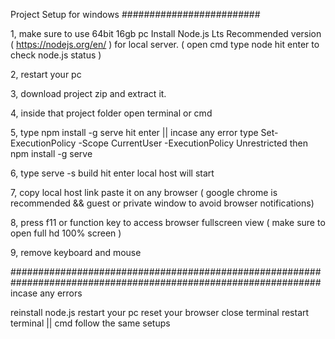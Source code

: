 Project Setup for windows
#########################

1, make sure to use 64bit 16gb pc
Install Node.js Lts Recommended version ( https://nodejs.org/en/ ) for local server. ( open cmd type node hit enter to check node.js status ) 

2, restart your pc 

3, download project zip and extract it.

4, inside that project folder open terminal or cmd 


5, type npm install -g serve hit enter ||  incase any error type Set-ExecutionPolicy -Scope CurrentUser -ExecutionPolicy Unrestricted then npm install -g serve


6, type serve -s build  hit enter local host will start 

7, copy local host link paste it on any browser ( google chrome is recommended && guest or private window to avoid browser notifications)

8, press f11 or function key to access browser fullscreen view ( make sure to open full hd 100% screen )

9, remove keyboard and mouse 



################################################################################################################
incase any errors 

reinstall node.js
restart your pc
reset your browser
close terminal restart terminal || cmd follow the same setups